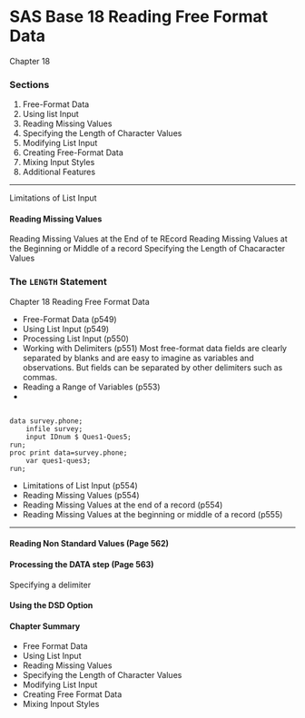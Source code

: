 SAS Base 18 Reading Free Format Data
=====================================
Chapter 18
### Sections
1. Free-Format Data
2. Using list Input
3. Reading Missing Values
4. Specifying the Length of Character Values
5. Modifying List Input
6. Creating Free-Format Data
7. Mixing Input Styles
8. Additional Features
<hr>

Limitations of List Input
#### Reading Missing Values
Reading Missing Values at the End of te REcord
Reading Missing Values at the Beginning or Middle of a record
Specifying the Length of Chacaracter Values

### The `LENGTH` Statement

Chapter 18 Reading Free Format Data
- Free-Format Data (p549)
- Using List Input (p549)
- Processing List Input (p550)
- Working with Delimiters (p551)
Most free-format data fields are clearly separated by blanks and are easy to imagine as variables and observations. But fields can be separated by other delimiters such as commas.
- Reading a Range of Variables (p553)
- 

<pre><code>
data survey.phone;
	infile survey;
	input IDnum $ Ques1-Ques5;
run;
proc print data=survey.phone;
	var ques1-ques3;
run;
</code></pre>
- Limitations of List Input (p554)
- Reading Missing Values (p554)
- Reading Missing Values at the end of a record (p554)
- Reading Missing Values at the beginning or middle of a record (p555)
<hr>

#### Reading Non Standard Values (Page 562)
#### Processing the DATA step (Page 563)

Specifying a delimiter



#### Using the DSD Option

#### Chapter Summary

- Free Format Data
- Using List Input
- Reading Missing Values
- Specifying the Length of Character Values
- Modifying List Input
- Creating Free Format Data
- Mixing Inpout Styles



